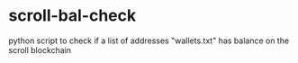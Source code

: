 # scroll-bal-check
python script to check if a list of addresses "wallets.txt" has balance on the scroll blockchain
